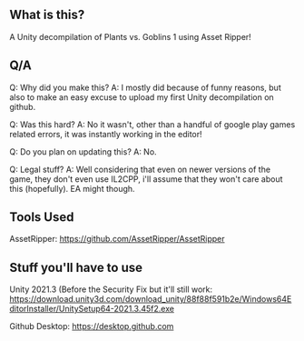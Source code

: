 What is this?
---------------
A Unity decompilation of Plants vs. Goblins 1 using Asset Ripper!

Q/A
----------
Q: Why did you make this?
A: I mostly did because of funny reasons, but also to make an easy excuse to upload my first  Unity decompilation on github.


Q: Was this hard?
A: No it wasn't, other than a handful of google play games related errors, it was instantly working in the editor!


Q: Do you plan on updating this?
A: No.


Q: Legal stuff?
A: Well considering that even on newer versions of the game, they don't even use IL2CPP, i'll assume that they won't care about this (hopefully). EA might though.


Tools Used
-----------------
AssetRipper: https://github.com/AssetRipper/AssetRipper


Stuff you'll have to use
-----------------
Unity 2021.3 (Before the Security Fix but it'll still work: https://download.unity3d.com/download_unity/88f88f591b2e/Windows64EditorInstaller/UnitySetup64-2021.3.45f2.exe

Github Desktop: https://desktop.github.com
